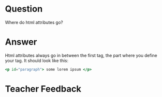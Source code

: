 # Question
Where do html attributes go?

# Answer
Html attributes always go in between the first tag, the part where you define your tag. It should look like this:

```jsx
<p id="paragraph"> some lorem ipsum </p>
```


# Teacher Feedback